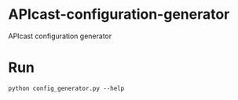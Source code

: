 # APIcast-configuration-generator
APIcast configuration generator

# Run
```
python config_generator.py --help
```
